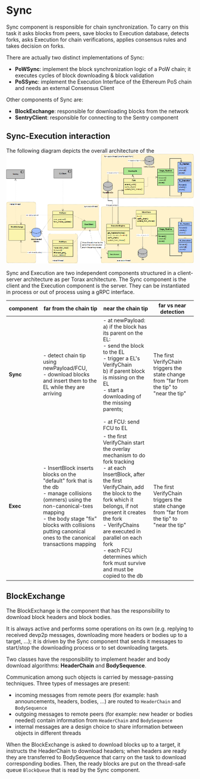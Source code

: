 # Sync
Sync component is responsible for chain synchronization. 
To carry on this task it asks blocks from peers, save blocks to Execution database, detects forks, asks Execution for 
chain verifications, applies consensus rules and takes decision on forks.

There are actually two distinct implementations of Sync: 
- **PoWSync**: implement the block synchronization logic of a PoW chain; it executes cycles of block downloading & block validation
- **PoSSync**: implement the Execution Interface of the Ethereum PoS chain and needs an external Consensus Client

Other components of Sync are:
- **BlockExchange**: responsible for downloading blocks from the network
- **SentryClient**: responsible for connecting to the Sentry component  

## Sync-Execution interaction
The following diagram depicts the overall architecture of the
![architecture](../../docs/imgs/sync_execution_structure.png)

Sync and Execution are two independent components structured in a client-server architecture as per Torax architecture.
The Sync component is the client and the Execution component is the server. They can be instantiated in process or 
out of process using a gRPC interface.

| component | far from the chain tip                                                                                                                                                                                                                                   | near the chain tip                                                                                                                                                                                                                                                                                                                                       | far vs near detection | 
|-----------|----------------------------------------------------------------------------------------------------------------------------------------------------------------------------------------------------------------------------------------------------------|----------------------------------------------------------------------------------------------------------------------------------------------------------------------------------------------------------------------------------------------------------------------------------------------------------------------------------------------------------| -------- |
| **Sync**  | - detect chain tip using newPayload/FCU, <br> - download blocks and insert them to the EL while they are arriving                                                                                                                                        | - at newPayload: <br> a) if  the block  has its parent on the EL: <br> - send the block to the EL <br> - trigger a EL's VerifyChain <br> b) if parent block is missing on the EL <br> - start a downloading of the missing parents; <br><br> - at FCU: send FCU to EL                                                                                    | The  first VerifyChain triggers the state change from "far from the tip" to "near the tip" |
| **Exec**  | - InsertBlock inserts blocks on the "default" fork that is the db <br> - manage collisions (ommers) using the non-canonical-txes mapping <br> - the body stage "fix" blocks with collisions putting canonical ones to the canonical transactions mapping | - the first VerifyChain start the overlay mechanism to do fork tracking <br> - at each InsertBlock, after the first VerifyChain, add the block to the fork which it belongs, if not present it creates the fork <br> - VerifyChains are executed in parallel on each fork <br> - each FCU determines which fork must survive and must be copied to the db | The  first VerifyChain triggers the state change from "far from the tip" to "near the tip" |


## BlockExchange

The BlockExchange is the component that has the responsibility to download block headers and block bodies. 

It is always active and performs some operations on its own (e.g. replying to received devp2p messages, downloading
more headers or bodies up to a target, ...); it is driven by the Sync component that sends it messages to start/stop
the downloading process or to set downloading targets.

Two classes have the responsibility to implement header and body download algorithms: **HeaderChain** and
**BodySequence**. 

Communication among such objects is carried by message-passing techniques. Three types of messages are present:
- incoming messages from remote peers (for example: hash announcements, headers, bodies, ...) are routed to `HeaderChain` and `BodySequence`
- outgoing messages to remote peers (for example: new header or bodies needed) contain information from `HeaderChain` and `BodySequence`
- internal messages are a design choice to share information between objects in different threads

When the BlockExchange is asked to download blocks up to a target, it instructs the HeaderChain to download headers;
when headers are ready they are transferred to BodySequence that carry on the task to download corresponding bodies.
Then, the ready blocks are put on the thread-safe queue `BlockQueue` that is read by the Sync component.
    


